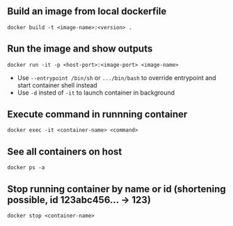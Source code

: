 ## Build an image from local dockerfile
`docker build -t <image-name>:<version> .`

## Run the image and show outputs
`docker run -it -p <host-port>:<image-port> <image-name>`
- Use `--entrypoint /bin/sh` or `.../bin/bash` to override entrypoint and start container shell instead
- Use `-d` insted of `-it` to launch container in background

## Execute command in runnning container
`docker exec -it <container-name> <command>`

## See all containers on host
`docker ps -a`

## Stop running container by name or id (shortening possible, id 123abc456... -> 123)
`docker stop <container-name>`
